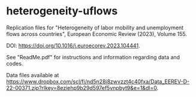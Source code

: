 # heterogeneity-uflows
Replication files for "Heterogeneity of labor mobility and unemployment flows across countries", European Economic Review (2023), Volume 155.

DOI: https://doi.org/10.1016/j.euroecorev.2023.104441.

See "ReadMe.pdf" for instructions and information regarding data and codes.

Data files available at https://www.dropbox.com/scl/fi/nd5n28i8zwvzzt4c40fxa/Data_EEREV-D-22-00371.zip?rlkey=8eziehp9b29d597ef5vnpbyt9&e=1&dl=0. 

